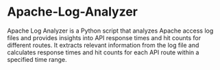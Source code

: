# Apache-Log-Analyzer
Apache Log Analyzer is a Python script that analyzes Apache access log files and provides insights into API response times and hit counts for different routes. It extracts relevant information from the log file and calculates response times and hit counts for each API route within a specified time range.
